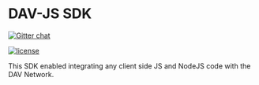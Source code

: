 # DAV-JS SDK

[![Gitter chat](https://badges.gitter.im/gitterHQ/gitter.png)](https://gitter.im/DAVFoundation/DAV-Contributors)

[![license](https://img.shields.io/github/license/DAVFoundation/dav-js.svg?style=flat-square)](https://github.com/DAVFoundation/dav-js/blob/master/LICENSE)

This SDK enabled integrating any client side JS and NodeJS code with the DAV Network.

